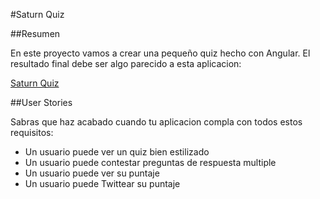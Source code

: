 #Saturn Quiz

##Resumen

En este proyecto vamos a crear una pequeño quiz hecho con Angular. El resultado final debe ser algo parecido a esta aplicacion:

[Saturn Quiz](https://juan267.github.io/angular-quiz/)


##User Stories

Sabras que haz acabado cuando tu aplicacion compla con todos estos requisitos:

- Un usuario puede ver un quiz bien estilizado
- Un usuario puede contestar preguntas de respuesta multiple
- Un usuario puede ver su puntaje
- Un usuario puede Twittear su puntaje



